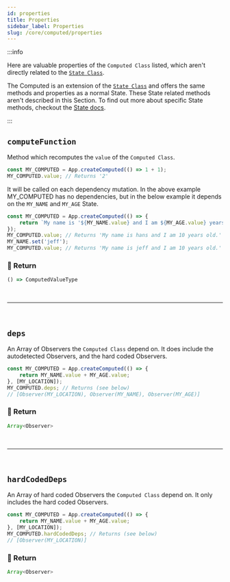 ```yaml
---
id: properties
title: Properties
sidebar_label: Properties
slug: /core/computed/properties
---
```


:::info

Here are valuable properties of the `Computed Class` listed,
which aren't directly related to the [`State Class`](../state/Introduction.md).

The Computed is an extension of the [`State Class`](../state/Introduction.md)
and offers the same methods and properties as a normal State.
These State related methods aren't described in this Section.
To find out more about specific State methods,
checkout the [State docs](../state/Introduction.md).

:::

## `computeFunction`
Method which recomputes the `value` of the `Computed Class`.
```ts {1}
const MY_COMPUTED = App.createComputed(() => 1 + 1);
MY_COMPUTED.value; // Returns '2'
```
It will be called on each dependency mutation.
In the above example MY_COMPUTED has no dependencies,
but in the below example it depends on the `MY_NAME` and `MY_AGE` State.
```ts
const MY_COMPUTED = App.createComputed(() => {
    return `My name is '${MY_NAME.value} and I am ${MY_AGE.value} years old.`;
});
MY_COMPUTED.value; // Returns 'My name is hans and I am 10 years old.' 
MY_NAME.set('jeff');
MY_COMPUTED.value; // Returns 'My name is jeff and I am 10 years old.' 
```

### 📄 Return

```ts
() => ComputedValueType
```



<br />

---

<br />



## `deps`

An Array of Observers the `Computed Class` depend on.
It does include the autodetected Observers, and the hard coded Observers.
```ts
const MY_COMPUTED = App.createComputed(() => {
    return MY_NAME.value + MY_AGE.value;
}, [MY_LOCATION]);
MY_COMPUTED.deps; // Returns (see below)
// [Observer(MY_LOCATION), Observer(MY_NAME), Observer(MY_AGE)]
```

### 📄 Return

```ts
Array<Observer>
```



<br />

---

<br />



## `hardCodedDeps`

An Array of hard coded Observers the `Computed Class` depend on.
It only includes the hard coded Observers.
```ts
const MY_COMPUTED = App.createComputed(() => {
    return MY_NAME.value + MY_AGE.value;
}, [MY_LOCATION]);
MY_COMPUTED.hardCodedDeps; // Returns (see below)
// [Observer(MY_LOCATION)]
```

### 📄 Return

```ts
Array<Observer>
```